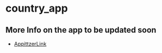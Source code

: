 # country_app

## More Info on the app to be updated soon

- [AppittzerLink](https://appetize.io/app/nlymedbgpluwkallwp4soettym?device=pixel4&osVersion=11.0&scale=75)